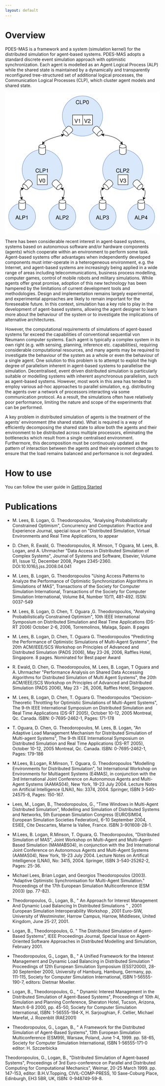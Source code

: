 ```yaml
---
layout: default
---
```



# Overview
PDES-MAS is a framework and a system (simulation kernel)  for the distributed simulation for agent-based systems. 
PDES-MAS adopts a standard discrete event simulation approach with optimistic synchronization. 
Each agent is modelled as an Agent Logical Process (ALP) while the shared state is maintained by a 
dynamically and transparently reconfigured tree-structured set of additional logical processes, 
the Communication Logical Processes (CLP), which cluster agent models and shared state.

![](/assets/images/pdesmas/topology.svg)


There has been considerable recent interest in agent-based systems, systems based on autonomous software and/or hardware 
components (agents) which cooperate within an environment to perform some task. 
Agent-based systems offer advantages when independently developed components must inter-operate in a heterogeneous 
environment, e.g. the Internet, and agent-based systems are increasingly being applied in a wide range of areas including 
telecommunications, business process modelling, computer games, control of mobile robots and military simulations. 
While agents offer great promise, adoption of this new technology has been hampered by the limitations of current 
development tools and methodologies.  Design and implementation remains largely experimental, 
and experimental approaches are likely to remain important for the foreseeable future. 
In this context, simulation has a key role to play in the development of agent-based systems, 
allowing the agent designer to learn more about the behaviour of the system or to investigate 
the implications of alternative architectures.

However, the computational requirements of simulations of agent-based systems far exceed the capabilities of conventional 
sequential von Neumann computer systems.  Each agent is typically a complex system in its own right 
(e.g.  with sensing, planning, inference etc. capabilities), requiring considerable computational resources, 
and many agents may be required to investigate the behaviour of the system as a whole or even the behaviour of 
a single agent.  One solution to this problem is to attempt to exploit the high degree of parallelism inherent 
in agent-based systems to parallelise the simulation. Decentralised, event driven distributed simulation is 
particularly suitable or modelling systems with inherent asynchronous parallelism, such as agent-based systems. 
However, most work in this area has tended to employ various ad-hoc approaches to parallel simulation, e.g. 
distributing the agents over a network of processors interacting via some communication protocol. As a result, 
the simulations often have relatively poor performance, limiting the nature and scope of the experiments that 
can be performed.

A key problem in distributed simulation of agents is the treatment of the agents' environment (the shared state). 
What is required is a way of efficiently decomposing the shared state to allow both the agents and their environment 
to be distributed across multiple processors, eliminating the bottlenecks which result from a single centralised 
environment. Furthermore, this decomposition must be continuously updated as the pattern of 
interaction between the agents and their environment changes to ensure that the load remains balanced and performance 
is not degraded.


# How to use

You can follow the user guide in [Getting Started](/getting_started/)

# Publications
- M. Lees, B. Logan, G. Theodoropoulos, "Analysing Probabilistically Constrained Optimism", Concurrency and Computation: Practice and Experience Journal,  special issue on "Distributed  Simulation, Virtual Environments and Real Time Applications, to appear

- D. Chen, R.  Ewald, G. Theodoropoulos, R. Minson, T Oguara,  M. Lees, B. Logan, and A. Uhrmacher "Data Access in  Distributed Simulation of Complex Systems",  Journal of Systems and Software, Elsevier,  Volume 81, Issue 12, December 2008, Pages 2345-2360. DOI:10.1016/j.jss.2008.04.041   

- M. Lees, B. Logan, G. Theodoropoulos  "Using Access Patterns to Analyze the Performance of Optimistic Synchronization Algorithms in Simulations of MAS", Transactions of the Society for Computer Simulation International, Transactions of the Society for Computer Simulation International, Volume 84, Number 10/11,  481-492. ISSN: 0037-549

- M. Lees, B. Logan, D. Chen, T. Oguara ,G. Theodoropoulos, "Analysing Probabilistically Constrained Optimism", 10th IEEE International Symposium on Distributed Simulation and Real Time Applications (DS-RT 2006) October 2-6, 2006, Torremolinos, Malaga, Spain. 8 pages

- M. Lees, B. Logan, D. Chen, T. Oguara G. Theodoropoulos "Predicting the Performance of Optimistic Simulations of Multi-Agent Systems", the 20th ACM/IEEE/SCS Workshop on Principles of Advanced and Distributed Simulation (PADS 2006), May 23-26, 2006, Raffles Hotel, Singapore.  8 pages. Nominated for Best paper Award

- R.  Ewald, D. Chen, G. Theodoropoulos, M. Lees, B. Logan, T Oguara and A. Uhrmacher "Performance Analysis on Shared Data Accessing Algorithms for Distributed Simulation of Multi Agent Systems", the 20th  ACM/IEEE/SCS Workshop on Principles of Advanced and Distributed Simulation (PADS 2006), May 23 - 26, 2006, Raffles Hotel, Singapore.

- M. Lees, B. Logan, D. Chen, T. Oguara G. Theodoropoulos "Decision-Theoretic Throttling for Optimistic Simulations of Multi-Agent Systems", The 9-th IEEE International Symposium on Distributed Simulation and Real Time Applications (DS-RT 2005), October 10-12, 2005 Montreal, Qc. Canada.  ISBN: 0-7695-2462-1, Pages: 171-178 

- T. Oguara, D. Chen, G. Theodoropoulos, M. Lees, B. Logan, "An Adaptive Load Management Mechanism for Distributed Simulation of Multi-agent Systems", The 9-th IEEE International Symposium on Distributed Simulation  and Real Time Applications (DS-RT 2005), October 10-12, 2005 Montreal, Qc. Canada.  ISBN: 0-7695-2462-1, Pages: 179-186

- M.Lees, B.Logan, R.Minson, T. Oguara, G. Theodoropoulos "Modelling Environments for Distributed Simulation", 1st International Workshop on Environments for Multiagent Systems (E4MAS), in conjunction with the 3rd International Joint Conference on Autonomous Agents and Multi-Agent Systems (AAMAS04), New York, 19-23 July 2004. Lecture Notes on Artificial Intelligence (LNAI), No: 3374, 2004.  Springer, ISBN 3-540-24575-8, Pages: 150-167.

- Lees, M., Logan, B., Theodoropoulos, G., "Time Windows in Multi-Agent Distributed Simulation", Modelling and Simulation of Distributed Systems and Networks, 5th European Simulation Congress (EUROSIM04, European Simulation Societies Federation), 6-10 September 2004, ESIEE, Cite Descartes, Marne la Vallee, France. ISBN 3-901608-28-1. 

- M.Lees, B. Logan, R.Minson, T. Oguara, G. Theodoropoulos, "Distributed Simulation of MAS", Joint Workshop on Multi-Agent and Multi-Agent-Based Simulation (MAMABS04), in conjunction with the 3rd International Joint Conference on Autonomous Agents and Multi-Agent Systems (AAMAS04), New York, 19-23 July 2004. Lecture Notes on Artifical Intelligence (LNAI), No: 3415, 2004.  Springer, ISBN 3-540-25262-2, Pages:  25-36.

- Michael Lees, Brian Logan, and Georgios Theodoropoulos (2003). "Adaptive Optimistic Synchronisation for Multi-Agent Simulation." Proceedings of the 17th   European Simulation Multiconference (ESM 2003) (pp. 77-82). 

- Theodoropoulos, G., Logan, B., " An Approach for Interest Management And Dynamic Load Balancing In Distributed Simulations " , 2001 European Simulation Interoperability Workshop , 2001 Euro-SIW, University of Westminster, Harrow Campus, Harrow, Middlesex, United Kingdom, June 25-27, 2001.

- Logan, B., Theodoropoulos, G. " The Distributed Simulation of Agent-Based Systems", IEEE Proceedings Journal, Special Issue on Agent-Oriented Software Approaches in Distributed Modelling and Simulation, February 2001.

- Theodoropoulos, G., Logan, B., " A Unified Framework for the Interest Management and Dynamic Load Balancing in Distributed Simulation " Proceedings of 12th European Simulation Symposium (ESS?2000),  28-30 September 2000,  University of Hamburg, Hamburg, Germany, pp. 111-115, Society for Computer Simulation International, ISBN 1-56555-190-7, editors: Dietmar Moeller.

- Logan, B., Theodoropoulos, G., " Dynamic Interest Management in the Distributed Simulation of Agent-Based Systems", Proceedings of 10th AI, Simulation and Planning Conference, Sheraton Hotel, Tucson, Arizona, March 6-8 2000, pp. 45-50, Society for Computer Simulation International, ISBN: 1-56555-194-X, H. Sarjoughian, F. Cellier, Michael Marefat, J. Rozenblit (RAE2001)

- Theodoropoulos, G., Logan, B., " A Framework for the Distributed Simulation of Agent-Based Systems", 13th European Simulation Multiconference (ESM99), Warsaw, Poland, June 1-4, 1999. pp. 58-65, Society for Computer Simulation International, ISBN 1-56555-171-0 editor: H. Szczerbicka

Theodoropoulos, G., Logan, B., "Distributed Simulation of Agent-based Systems", Proceedings of  3rd Euro-conference on Parallel and Distributed Computing for Computational Mechanics", Weimar, 20-25 March 1999. pp. 147-153, editor: B.H.V.Topping, CIVIL-COMP-PRESS, 10 Saxe-Coburg Place, Edinburgh, EH3 5BR, UK, ISBN: 0-948749-59-8.